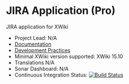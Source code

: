 # JIRA Application (Pro)

JIRA application for XWiki

* Project Lead: N/A
* [Documentation](https://store.xwiki.com/xwiki/bin/view/Extension/JIRA)
* [Development Practices](http://dev.xwiki.org)
* Minimal XWiki version supported: XWiki 15.10
* Translations N/A
* Sonar Dashboard: N/A
* Continuous Integration Status: [![Build Status](http://ci.xwikisas.com/view/All/job/xwikisas/job/jira-pro/job/main/badge/icon)](http://ci.xwikisas.com/view/All/job/xwikisas/job/jira-pro/job/main/)
